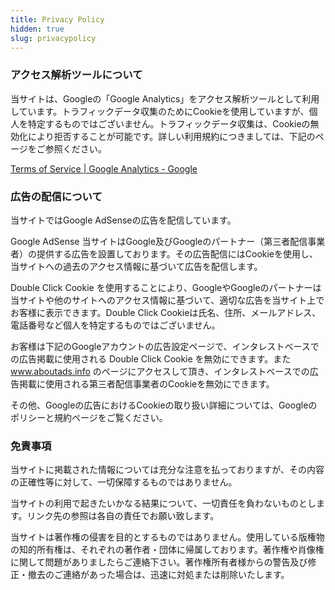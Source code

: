 ```yaml
---
title: Privacy Policy
hidden: true
slug: privacypolicy
---
```

### アクセス解析ツールについて

当サイトは、Googleの「Google Analytics」をアクセス解析ツールとして利用しています。トラフィックデータ収集のためにCookieを使用していますが、個人を特定するものではございません。トラフィックデータ収集は、Cookieの無効化により拒否することが可能です。詳しい利用規約につきましては、下記のページをご参照ください。

[Terms of Service | Google Analytics - Google](https://www.google.com/intl/ja/analytics/terms/)

### 広告の配信について

当サイトではGoogle AdSenseの広告を配信しています。

Google AdSense
当サイトはGoogle及びGoogleのパートナー（第三者配信事業者）の提供する広告を設置しております。その広告配信にはCookieを使用し、当サイトへの過去のアクセス情報に基づいて広告を配信します。

Double Click Cookie を使用することにより、GoogleやGoogleのパートナーは当サイトや他のサイトへのアクセス情報に基づいて、適切な広告を当サイト上でお客様に表示できます。Double Click Cookieは氏名、住所、メールアドレス、電話番号など個人を特定するものではございません。

お客様は下記のGoogleアカウントの広告設定ページで、インタレストベースでの広告掲載に使用される Double Click Cookie を無効にできます。また www.aboutads.info のページにアクセスして頂き、インタレストベースでの広告掲載に使用される第三者配信事業者のCookieを無効にできます。

その他、Googleの広告におけるCookieの取り扱い詳細については、Googleのポリシーと規約ページをご覧ください。

### 免責事項

当サイトに掲載された情報については充分な注意を払っておりますが、その内容の正確性等に対して、一切保障するものではありません。

当サイトの利用で起きたいかなる結果について、一切責任を負わないものとします。リンク先の参照は各自の責任でお願い致します。

当サイトは著作権の侵害を目的とするものではありません。使用している版権物の知的所有権は、それぞれの著作者・団体に帰属しております。著作権や肖像権に関して問題がありましたらご連絡下さい。著作権所有者様からの警告及び修正・撤去のご連絡があった場合は、迅速に対処または削除いたします。